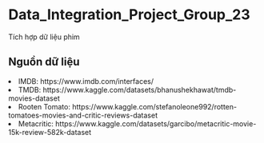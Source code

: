# Data_Integration_Project_Group_23
Tích hợp dữ liệu phim <br>
<h2>Nguồn dữ liệu </h2>
<li>IMDB: https://www.imdb.com/interfaces/</li>
<li>TMDB: https://www.kaggle.com/datasets/bhanushekhawat/tmdb-movies-dataset</li>
<li>Rooten Tomato: https://www.kaggle.com/stefanoleone992/rotten-tomatoes-movies-and-critic-reviews-dataset</li>
<li>Metacritic: https://www.kaggle.com/datasets/garcibo/metacritic-movie-15k-review-582k-dataset</li>
